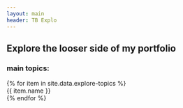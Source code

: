 ```yaml
---
layout: main
header: TB Explo
---
```

## Explore the looser side of my portfolio
### main topics:
<div class="explore-container">
{% for item in site.data.explore-topics %}
    <div class="explore-topic">
        {{ item.name }}
    </div>
{% endfor %}
</div>